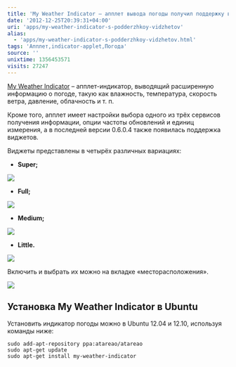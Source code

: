 ```yaml
---
title: 'My Weather Indicator – апплет вывода погоды получил поддержку виджетов'
date: '2012-12-25T20:39:31+04:00'
uri: 'apps/my-weather-indicator-s-podderzhkoy-vidzhetov'
alias: 
  - 'apps/my-weather-indicator-s-podderzhkoy-vidzhetov.html'
tags: 'Апплет,indicator-applet,Погода'
source: ''
unixtime: 1356453571
visits: 27247
---
```

[My Weather Indicator](https://launchpad.net/my-weather-indicator) – апплет-индикатор, выводящий расширенную информацию о погоде, такую как влажность, температура, скорость ветра, давление, облачность и т. п.

Кроме того, апплет имеет настройки выбора одного из трёх сервисов получения информации, опции частоты обновлений и единиц измерения, а в последней версии 0.6.0.4 также появилась поддержка виджетов.

Виджеты представлены в четырёх различных вариациях:

*   **Super;**

[![](img/2012/12/25/20-00/my-weather-2-8306625015-o.jpg)](img/2012/12/25/20-00/my-weather-2-8306625015-o.jpg)

*   **Full;**

[![](img/2012/12/25/20-00/my-weather-3-8307671490-o.jpg)](img/2012/12/25/20-00/my-weather-3-8307671490-o.jpg)

*   **Medium;**

[![](img/2012/12/25/20-00/my-weather-4-8306623737-o.jpg)](img/2012/12/25/20-00/my-weather-4-8306623737-o.jpg)

*   **Little.**

[![](img/2012/12/25/20-00/my-weather-5-8306620765-o.jpg)](img/2012/12/25/20-00/my-weather-5-8306620765-o.jpg)

Включить и выбрать их можно на вкладке  «месторасположения».

[![](img/2012/12/25/20-00/my-weather-1-8306625251-o.jpg)](img/2012/12/25/20-00/my-weather-1-8306625251-o.jpg)

## Установка My Weather Indicator в Ubuntu

Установить индикатор погоды можно в Ubuntu 12.04 и 12.10, используя команды ниже:

```
sudo add-apt-repository ppa:atareao/atareao
sudo apt-get update
sudo apt-get install my-weather-indicator    
```
